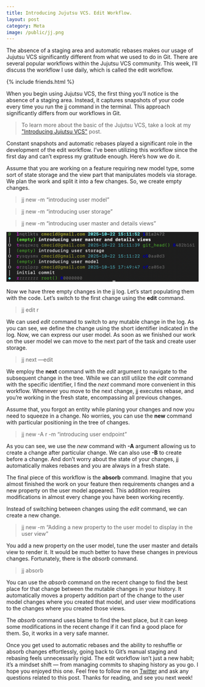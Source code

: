```yaml
---
title: Introducing Jujutsu VCS. Edit Workflow.
layout: post
category: Meta
image: /public/jj.png
---
```


The absence of a staging area and automatic rebases makes our usage of Jujutsu VCS significantly different from what we used to do in Git. There are several popular workflows within the Jujutsu VCS community. This week, I’ll discuss the workflow I use daily, which is called the edit workflow.

{% include friends.html %}

When you begin using Jujutsu VCS, the first thing you’ll notice is the absence of a staging area. Instead, it captures snapshots of your code every time you run the jj command in the terminal. This approach significantly differs from our workflows in Git.

> To learn more about the basic of the Jujutsu VCS, take a look at my ["Introducing Jujutsu VCS"](/2025/10/15/introducing-jujutsu-vcs/) post.

Constant snapshots and automatic rebases played a significant role in the development of the edit workflow. I’ve been utilizing this workflow since the first day and can’t express my gratitude enough. Here’s how we do it.

Assume that you are working on a feature requiring new model type, some sort of state storage and the view part that manipulates models via storage. We plan the work and split it into a few changes. So, we create empty changes.

> jj new -m “introducing user model”

> jj new -m “introducing user storage”

> jj new -m “introducing user master and details views”

![jj-log](/public/jj3.png)

Now we have three empty changes in the jj log. Let’s start populating them with the code. Let’s switch to the first change using the **edit** command.

> jj edit r

We can used *edit* command to switch to any mutable change in the log. As you can see, we define the change using the short identifier indicated in the log. Now, we can express our user model. As soon as we finished our work on the user model we can move to the next part of the task and create user storage.

> jj next —edit

We employ the **next** command with the *edit* argument to navigate to the subsequent change in the tree. While we can still utilize the *edit* command with the specific identifier, I find the *next* command more convenient in this workflow. Whenever you move to the next change, jj executes rebase, and you’re working in the fresh state, encompassing all previous changes.

Assume that, you forgot an entity while planing your changes and now you need to squeeze in a change. No worries, you can use the **new** command with particular positioning in the tree of changes.

> jj new -A r -m “introducing user endpoint”

As you can see, we use the *new* command with **-A** argument allowing us to create a change after particular change. We can also use **-B** to create before a change. And don’t worry about the state of your changes, jj automatically makes rebases and you are always in a fresh state.

The final piece of this workflow is the **absorb** command. Imagine that you almost finished the work on your feature then requirements changes and a new property on the user model appeared. This addition requires modifications in almost every change you have been working recently.

Instead of switching between changes using the *edit* command, we can create a new change.

> jj new -m “Adding a new property to the user model to display in the user view”

You add a new property on the user model, tune the user master and details view to render it. It would be much better to have these changes in previous changes. Fortunately, there is the *absorb* command.

> jj absorb

You can use the *absorb* command on the recent change to find the best place for that change between the mutable changes in your history. It automatically moves a property addition part of the change to the user model changes where you created that model, and user view modifications to the changes where you created those views.

The *absorb* command uses blame to find the best place, but it can keep some modifications in the recent change if it can find a good place for them. So, it works in a very safe manner.

Once you get used to automatic rebases and the ability to reshuffle or absorb changes effortlessly, going back to Git’s manual staging and rebasing feels unnecessarily rigid. The edit workflow isn’t just a new habit; it’s a mindset shift — from managing commits to shaping history as you go. I hope you enjoyed this one. Feel free to follow me on [Twitter](https://twitter.com/mecid) and ask any questions related to this post. Thanks for reading, and see you next week!
